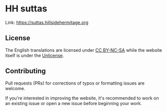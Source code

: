 # HH suttas
Link: https://suttas.hillsidehermitage.org

## License
The English translations are licensed under [CC BY-NC-SA](https://creativecommons.org/licenses/by-nc-sa/4.0/) while the website itself is under the [Unlicense](https://choosealicense.com/licenses/unlicense/).

## Contributing
Pull requests (PRs) for corrections of typos or formatting issues are welcome.

If you're interested in improving the website, it's recommended to work on an existing issue or open a new issue before beginning your work.